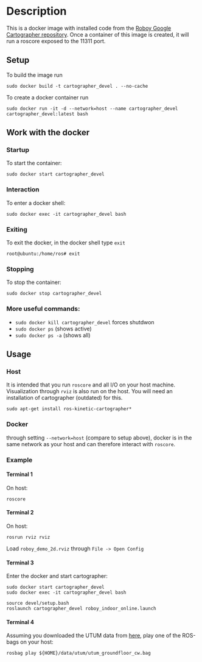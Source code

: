 # Description

This is a docker image with installed code from the [Roboy Google Cartographer repository](https://github.com/Roboy/cartographer_ros).
Once a container of this image is created, it will run a roscore exposed to the 11311 port.

## Setup

To build the image run 
```
sudo docker build -t cartographer_devel . --no-cache
```

To create a docker container run 
```
sudo docker run -it -d --network=host --name cartographer_devel cartographer_devel:latest bash
```

## Work with the docker
### Startup
To start the container:
```
sudo docker start cartographer_devel
``` 
### Interaction
To enter a docker shell:
```
sudo docker exec -it cartographer_devel bash
```
### Exiting
To exit the docker, in the docker shell type `exit`
```
root@ubuntu:/home/ros# exit
```

### Stopping
To stop the container:
 ```
 sudo docker stop cartographer_devel
 ``` 
 
### More useful commands:
 * ```sudo docker kill cartographer_devel``` forces shutdwon
 * ```sudo docker ps``` (shows active)
 * ```sudo docker ps -a``` (shows all)

## Usage
### Host
It is intended that you run `roscore` and all I/O on your host machine. Visualization through `rviz` is also run on the host. You will need an installation of cartographer (outdated) for this.
```
sudo apt-get install ros-kinetic-cartographer*
```

### Docker
through setting `--network=host` (compare to setup above), docker is in the same network as your host and can therefore interact with `roscore`.

### Example
#### Terminal 1
On host:
```
roscore
```
#### Terminal 2
On host:
```
rosrun rviz rviz
```
Load `roboy_demo_2d.rviz` through `File -> Open Config`
#### Terminal 3
Enter the docker and start cartographer:
```
sudo docker start cartographer_devel
sudo docker exec -it cartographer_devel bash
```
```
source devel/setup.bash
roslaunch cartographer_devel roboy_indoor_online.launch
```
#### Terminal 4
Assuming you downloaded the UTUM data from [here](https://drive.google.com/drive/folders/1AyYO9wN8olIHOroJGfmnALDIm3vn1W_s), play one of the ROS-bags on your host:
```
rosbag play ${HOME}/data/utum/utum_groundfloor_cw.bag
```
